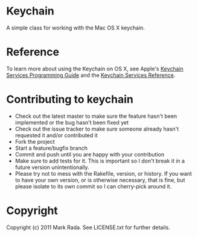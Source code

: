 Keychain
========

A simple class for working with the Mac OS X keychain.

Reference
=========

To learn more about using the Keychain on OS X, see Apple's [Keychain Services Programming Guide](http://developer.apple.com/library/ios/#documentation/Security/Conceptual/keychainServConcepts/01introduction/introduction.html) and the [Keychain Services Reference](http://developer.apple.com/library/mac/#documentation/Security/Reference/keychainservices/Reference/reference.html).

Contributing to keychain
========================

* Check out the latest master to make sure the feature hasn't been implemented or the bug hasn't been fixed yet
* Check out the issue tracker to make sure someone already hasn't requested it and/or contributed it
* Fork the project
* Start a feature/bugfix branch
* Commit and push until you are happy with your contribution
* Make sure to add tests for it. This is important so I don't break it in a future version unintentionally.
* Please try not to mess with the Rakefile, version, or history. If you want to have your own version, or is otherwise necessary, that is fine, but please isolate to its own commit so I can cherry-pick around it.

Copyright
=========

Copyright (c) 2011 Mark Rada. See LICENSE.txt for
further details.

